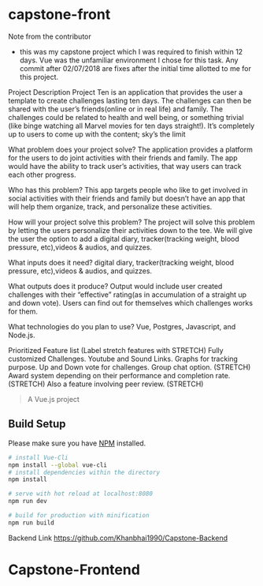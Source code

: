 # capstone-front

Note from the contributor
- this was my capstone project which I was required to finish within 12 days. Vue was the unfamiliar environment I chose for this task. Any commit after 02/07/2018 are fixes after the initial time allotted to me for this project.

Project Description
Project Ten is an application that provides the user a template to create challenges lasting ten days. The challenges can then be shared with the user’s friends(online or in real life) and family. The challenges could be related to health and well being, or something trivial (like binge watching all Marvel movies for ten days straight!). It’s completely up to users to come up with the content; sky’s the limit


What problem does your project solve?
The application provides a platform for the users to do joint activities with their friends and family. The app would have the ability to track user’s activities, that way users can track each other progress.


Who has this problem?
This app targets people who like to get involved in social activities with their friends and family but doesn’t have an app that will help them organize, track, and personalize these activities.


How will your project solve this problem?
The project will solve this problem by letting the users personalize their activities down to the tee. We will give the user the option to add a digital diary, tracker(tracking weight, blood pressure, etc),videos & audios, and quizzes.


What inputs does it need?
digital diary, tracker(tracking weight, blood pressure, etc),videos & audios, and quizzes.


What outputs does it produce?
Output would include user created challenges with their “effective” rating(as in accumulation of a straight up and down vote). Users can find out for themselves which challenges works for them.



What technologies do you plan to use?
Vue, Postgres, Javascript, and Node.js.


Prioritized Feature list (Label stretch features with STRETCH)
Fully customized Challenges.
Youtube and Sound Links.
Graphs for tracking purpose.
Up and Down vote for challenges.
Group chat option. (STRETCH)
Award system depending on their performance and completion rate. (STRETCH)
Also a feature involving peer review. (STRETCH)

> A Vue.js project


## Build Setup

Please make sure you have [NPM](https://www.npmjs.com/) installed.
``` bash
# install Vue-Cli
npm install --global vue-cli
# install dependencies within the directory
npm install

# serve with hot reload at localhost:8080
npm run dev

# build for production with minification
npm run build
```
Backend Link
https://github.com/Khanbhai1990/Capstone-Backend
# Capstone-Frontend
